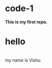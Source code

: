# code-1
<HTML>
  <head></head>
  <body>
    <p>
      <b>This is my first repo.</b>
      <h1>hello</h1>
      <br>my name is Vishu.</br>
    </p>
  </body>
</HTML>
